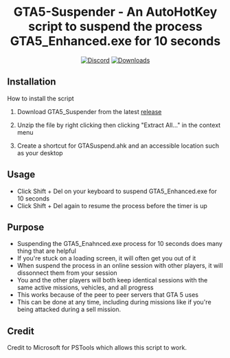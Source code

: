 <h1 align="center">
GTA5-Suspender - An AutoHotKey script to suspend the process GTA5_Enhanced.exe for 10 seconds
</h1>



<div align="center">


[![Discord](https://img.shields.io/badge/Discord-FivePandas-9089DA?logo=discord&style=for-the-badge)](https://discord.com/users/628709323068932125)
[![Downloads](https://img.shields.io/github/downloads/fivepandasna/GTA5-Suspender/total?label=downloads&color=208a19&logo=github&style=for-the-badge)](https://github.com/fivepandasna/GTA5-Suspender/releases)
</div>

## Installation 
How to install the script 

1. Download GTA5_Suspender from the latest [release](https://github.com/fivepandasna/GTA5-Suspender/releases)

2. Unzip the file by right clicking then clicking "Extract All..." in the context menu
  
3. Create a shortcut for GTASuspend.ahk and an accessible location such as your desktop

## Usage
- Click Shift + Del on your keyboard to suspend GTA5_Enhanced.exe for 10 seconds
- Click Shift + Del again to resume the process before the timer is up

## Purpose
- Suspending the GTA5_Enahnced.exe process for 10 seconds does many thing that are helpful
- If you're stuck on a loading screen, it will often get you out of it
- When suspend the process in an online session with other players, it will dissonnect them from your session
- You and the other players will both keep identical sessions with the same active missions, vehicles, and all progress
- This works because of the peer to peer servers that GTA 5 uses
- This can be done at any time, including during missions like if you're being attacked during a sell mission.

## Credit
Credit to Microsoft for PSTools which allows this script to work.
